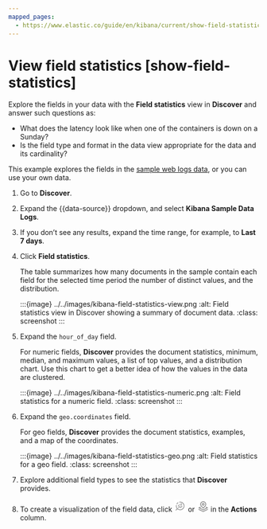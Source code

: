 ```yaml
---
mapped_pages:
  - https://www.elastic.co/guide/en/kibana/current/show-field-statistics.html
---
```


# View field statistics [show-field-statistics]

Explore the fields in your data with the **Field statistics** view in **Discover** and answer such questions as:

* What does the latency look like when one of the containers is down on a Sunday?
* Is the field type and format in the data view appropriate for the data and its cardinality?

This example explores the fields in the [sample web logs data](../overview/kibana-quickstart.md#gs-get-data-into-kibana), or you can use your own data.

1. Go to **Discover**.
2. Expand the {{data-source}} dropdown, and select **Kibana Sample Data Logs**.
3. If you don’t see any results, expand the time range, for example, to **Last 7 days**.
4. Click **Field statistics**.

    The table summarizes how many documents in the sample contain each field for the selected time period the number of distinct values, and the distribution.

    :::{image} ../../images/kibana-field-statistics-view.png
    :alt: Field statistics view in Discover showing a summary of document data.
    :class: screenshot
    :::

5. Expand the `hour_of_day` field.

    For numeric fields, **Discover** provides the document statistics, minimum, median, and maximum values, a list of top values, and a distribution chart. Use this chart to get a better idea of how the values in the data are clustered.

    :::{image} ../../images/kibana-field-statistics-numeric.png
    :alt: Field statistics for a numeric field.
    :class: screenshot
    :::

6. Expand the `geo.coordinates` field.

    For geo fields, **Discover** provides the document statistics, examples, and a map of the coordinates.

    :::{image} ../../images/kibana-field-statistics-geo.png
    :alt: Field statistics for a geo field.
    :class: screenshot
    :::

7. Explore additional field types to see the statistics that **Discover** provides.
8. To create a visualization of the field data, click ![Click the magnifying glass icon to create a visualization of the data in Lens](../../images/kibana-visualization-icon.png "") or ![Click the Maps icon to explore the data in a map](../../images/kibana-map-icon.png "") in the **Actions** column.


